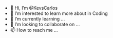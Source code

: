 - 👋 Hi, I’m @KevsCarlos
- 👀 I’m interested to learn more about in Coding
- 🌱 I’m currently learning ...
- 💞️ I’m looking to collaborate on ...
- 📫 How to reach me ...

<!---
KevsCarlos/KevsCarlos is a ✨ special ✨ repository because its `README.md` (this file) appears on your GitHub profile.
You can click the Preview link to take a look at your changes.
--->
